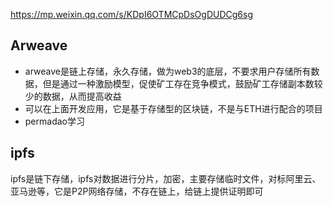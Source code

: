 https://mp.weixin.qq.com/s/KDpI6OTMCpDsOgDUDCg6sg



## Arweave

- arweave是链上存储，永久存储，做为web3的底层，不要求用户存储所有数据，但是通过一种激励模型，促使矿工存在竞争模式，鼓励矿工存储副本数较少的数据，从而提高收益
- 可以在上面开发应用，它是基于存储型的区块链，不是与ETH进行配合的项目
- permadao学习



## ipfs

ipfs是链下存储，ipfs对数据进行分片，加密，主要存储临时文件，对标阿里云、亚马逊等，它是P2P网络存储，不存在链上，给链上提供证明即可

